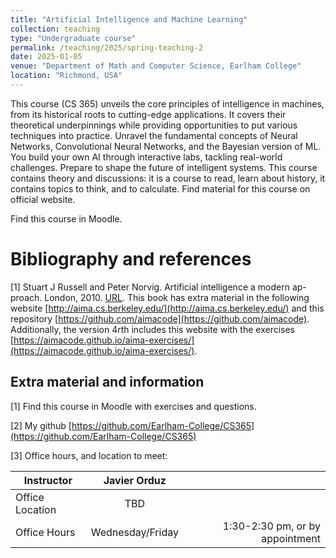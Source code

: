 ```yaml
---
title: "Artificial Intelligence and Machine Learning"
collection: teaching
type: "Undergraduate course"
permalink: /teaching/2025/spring-teaching-2
date: 2025-01-05
venue: "Department of Math and Computer Science, Earlham College"
location: "Richmond, USA"
---
```


This course (CS 365) unveils the core principles of intelligence in machines, from its historical roots to cutting-edge applications. It covers their theoretical underpinnings while providing opportunities to put various techniques into practice. Unravel the fundamental concepts of Neural Networks, Convolutional Neural Networks, and the Bayesian version of ML. You build your own AI through interactive labs, tackling real-world challenges. Prepare to shape the future of intelligent systems. This course contains theory and discussions: it is a course to read, learn about history, it contains topics to think, and to calculate. Find material for this course on official website.
<!--[BU website](https://tinyurl.com/yhgalmw6){:target="_blank"}, -->

Find this course in Moodle.

# Bibliography and references
[1] Stuart J Russell and Peter Norvig. Artificial intelligence a modern ap-
proach. London, 2010. [URL](https://www.pearson.com/en-us/subject-catalog/p/artificial-intelligence-a-modern-approach/P200000003500/9780137505135). This book has extra material in the following website [http://aima.cs.berkeley.edu/](http://aima.cs.berkeley.edu/) and this repository [https://github.com/aimacode](https://github.com/aimacode). Additionally, the version 4rth includes
this website with the exercises [https://aimacode.github.io/aima-exercises/](https://aimacode.github.io/aima-exercises/).



## Extra material and information
[1] Find this course in Moodle with exercises and questions.

[2] My github [https://github.com/Earlham-College/CS365](https://github.com/Earlham-College/CS365)

[3] Office hours, and location to meet:

| Instructor   |      Javier Orduz      |   |
|--------------------|:-----------------------:|----------------:|
| Office Location |  TBD |  |
| Office Hours |    Wednesday/Friday   |   1:30-2:30 pm, or by appointment |
